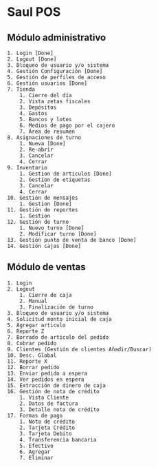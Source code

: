 # Saul POS

## Módulo administrativo

    1. Login [Done]
    2. Logout [Done]
    3. Bloqueo de usuario y/o sistema
    4. Gestión Configuración [Done]
    5. Gestión de perfiles de acceso
    6. Gestión usuarios [Done]
    7. Tienda
        1. Cierre del día
        2. Vista zetas fiscales
        3. Depósitos
        4. Gastos
        5. Bancos y lotes
        6. Medios de pago por el cajero
        7. Área de resumen
    8. Asignaciones de turno
        1. Nueva [Done]
        2. Re-abrir
        3. Cancelar
        4. Cerrar
    9. Inventario
        1. Gestion de articulos [Done]
        2. Gestion de etiquetas
        3. Cancelar
        4. Cerrar
    10. Gestión de mensajes
        1. Gestion [Done]
    11. Gestión de reportes
        1. Gestion
    12. Gestión de turno
        1. Nuevo turno [Done]
        2. Modificar turno [Done]
    13. Gestión punto de venta de banco [Done]
    14. Gestión cajas [Done]


## Módulo de ventas

    1. Login
    2. Logout
        1. Cierre de caja
        2. Manual
        3. Finalización de turno
    3. Bloqueo de usuario y/o sistema
    4. Solicitud monto inicial de caja
    5. Agregar articulo
    6. Reporte Z
    7. Borrado de articulo del pedido
    8. Cobrar pedido
    9. Clientes (Gestión de clientes Añadir/Buscar)
    10. Desc. Global
    11. Reporte X
    12. Borrar pedido
    13. Enviar pedido a espera
    14. Ver pedidos en espera
    15. Extracción de dinero de caja
    16. Gestión de nota de crédito
        1. Vista Cliente
        2. Datos de factura
        3. Detalle nota de crédito
    17. Formas de pago
        1. Nota de crédito
        2. Tarjeta Crédito
        3. Tarjeta Debito
        4. Transferencia bancaria
        5. Efectivo
        6. Agregar
        7. Eliminar

